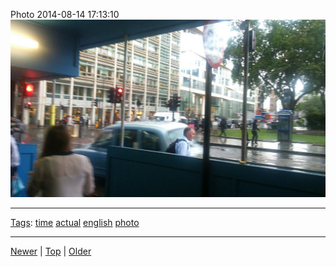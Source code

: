 <!--
title: Photo 2014-08-14 17
date: 2020-06-28T14:57:49.005Z
tags: time, actual, english, photo
-->










Photo 2014-08-14 17:13:10
![](94736099227-0.jpg)

<!--BOTTOM-POST-NAVIGATION-->
---

[Tags](tags.md): [time](tag-time.md) [actual](tag-actual.md) [english](tag-english.md) [photo](tag-photo.md)

---

[Newer](94643702047.md) | [Top](index.md) | [Older](94922852957.md)